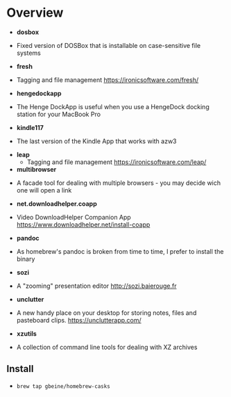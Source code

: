 # Overview #

* **dosbox**
 - Fixed version of DOSBox that is installable on case-sensitive file systems
* **fresh**
 - Tagging and file management https://ironicsoftware.com/fresh/
* **hengedockapp**
 - The Henge DockApp is useful when you use a HengeDock docking station for your MacBook Pro
* **kindle117**
 - The last version of the Kindle App that works with azw3
* **leap**
  - Tagging and file management https://ironicsoftware.com/leap/
* **multibrowser**
 - A facade tool for dealing with multiple browsers - you may decide wich one will open a link
* **net.downloadhelper.coapp**
 - Video DownloadHelper Companion App https://www.downloadhelper.net/install-coapp
* **pandoc**
 - As homebrew's pandoc is broken from time to time, I prefer to install the binary
* **sozi**
 - A "zooming" presentation editor http://sozi.baierouge.fr
* **unclutter**
 - A new handy place on your desktop for storing notes, files and pasteboard clips. https://unclutterapp.com/
* **xzutils**
 - A collection of command line tools for dealing with XZ archives

## Install ##

* `brew tap gbeine/homebrew-casks`
